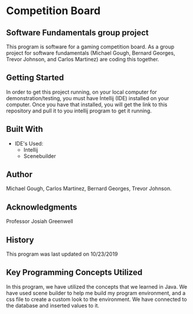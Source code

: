 # Competition Board
## Software Fundamentals group project
This program is software for a gaming competition board.
As a group project for software fundamentals (Michael Gough, Bernard Georges, Trevor Johnson, and Carlos Martinez) are coding 
this together. 

## Getting Started

In order to get this project running, on your local computer for demonstration/testing, 
you must have Intellij (IDE) installed on your computer. 
Once you have that installed, you will get the link to this repository and pull it to you
intellij program to get it running.


## Built With

* IDE's Used:
    * Intellij
    * Scenebuilder

## Author

Michael Gough,
Carlos Martinez,
Bernard Georges,
Trevor Johnson.


## Acknowledgments

Professor Josiah Greenwell

## History

This program was last updated on 10/23/2019

## Key Programming Concepts Utilized

In this program, we have utilized the concepts that we learned in Java. We have used scene builder to help me build my program environment,
and a css file to create a custom look to the environment. We have connected to the database and inserted values to it.
